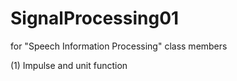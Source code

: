 # SignalProcessing01
for "Speech Information Processing" class members

(1) Impulse and unit function
